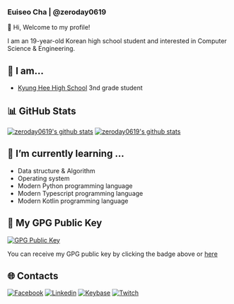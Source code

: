### Euiseo Cha | @zeroday0619

👋 Hi, Welcome to my profile!

I am an 19-year-old Korean high school student and interested in Computer Science & Engineering.

## 🙋 I am...
* [Kyung Hee High School](http://www.kyungheeboy.hs.kr) 3nd grade student


## 📊 GitHub Stats
[![zeroday0619's github stats](https://github-readme-stats.vercel.app/api?username=zeroday0619&count_private=true&show_icons=true&hide_border=true&theme=radical)](https://github.com/zeroday0619)
[![zeroday0619's github stats](https://github-readme-stats.vercel.app/api/top-langs/?username=zeroday0619&exclude_repo=blog,blog.zeroday0619.dev,mbp16-ubuntu-kernel&show_icons=true&hide_border=true&title_color=004386&icon_color=004386&layout=compact&count_private=true&langs_count=8&theme=radical&hide=ruby,html,css)](https://github.com/zeroday0619)

## 🌱 **I’m currently learning ...**
- Data structure & Algorithm
- Operating system
- Modern Python programming language
- Modern Typescript programming language
- Modern Kotlin programming language

<!--
## 🖥️ Programming Languages
### **Advanced**
<img src="https://i.pinimg.com/564x/2f/9c/11/2f9c11f9e55efbf1791f12c06d60729b.jpg" alt="Python" width="90">

### **Intermediate**
<img src="https://upload.wikimedia.org/wikipedia/commons/thumb/7/74/Kotlin-logo.svg/1024px-Kotlin-logo.svg.png" alt="Kotlin" width="90">

### **beginner**
<img src="https://upload.wikimedia.org/wikipedia/commons/thumb/a/a3/.NET_Logo.svg/912px-.NET_Logo.svg.png" alt=".NET" width="90"> <img src="https://upload.wikimedia.org/wikipedia/commons/thumb/4/4c/Typescript_logo_2020.svg/1200px-Typescript_logo_2020.svg.png" alt="Typescript" width="90">
-->
## 🔑 My GPG Public Key
[![GPG Public Key](https://img.shields.io/badge/GPG%20Fingerprint-859F3915933721E13DE984C5498E827C3F71F246-green?style=for-the-badge)](https://keys.openpgp.org/vks/v1/by-fingerprint/859F3915933721E13DE984C5498E827C3F71F246)

You can receive my GPG public key by clicking the badge above or [here](https://keys.openpgp.org/vks/v1/by-fingerprint/859F3915933721E13DE984C5498E827C3F71F246)

## 🌐 **Contacts**
[![Facebook](https://img.shields.io/badge/Facebook-Euiseo%20Cha-lightgrey?style=for-the-badge&logo=facebook)](https://www.facebook.com/zeroday0619/)
[![Linkedin](https://img.shields.io/badge/Linkedin-Euiseo%20Cha-lightgrey?style=for-the-badge&logo=linkedin)](https://www.linkedin.com/in/euiseo-cha-870585189)
[![Keybase](https://img.shields.io/badge/Keybase-zeroday0619-lightgrey?style=for-the-badge&logo=keybase)](https://keybase.io/zeroday0619)
[![Twitch](https://img.shields.io/badge/Twitch-zeroday0619-lightgrey?style=for-the-badge&logo=twitch)](https://www.twitch.tv/zeroday0619)

<!--
**zeroday0619/zeroday0619** is a ✨ _special_ ✨ repository because its `README.md` (this file) appears on your GitHub profile.

Here are some ideas to get you started:

- 🔭 I’m currently working on ...
- 🌱 I’m currently learning ...
- 👯 I’m looking to collaborate on ...
- 🤔 I’m looking for help with ...
- 💬 Ask me about ...
- 📫 How to reach me: ...
- 😄 Pronouns: ...
- ⚡ Fun fact: ...
-->

